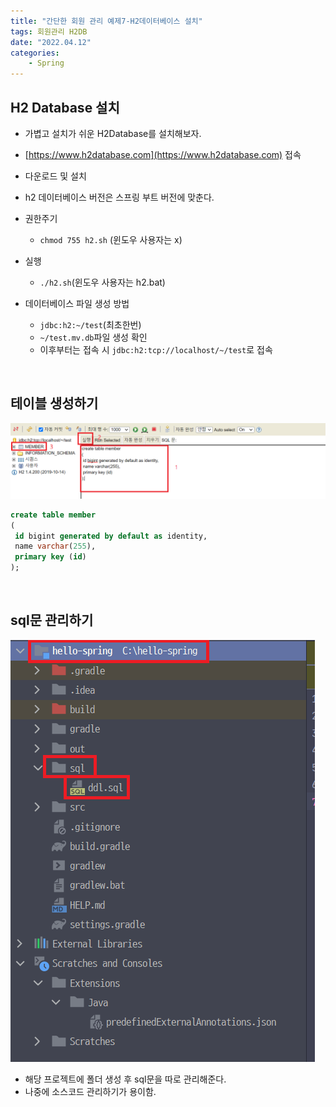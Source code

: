 ```yaml
---
title: "간단한 회원 관리 예제7-H2데이터베이스 설치"
tags: 회원관리 H2DB
date: "2022.04.12"
categories: 
    - Spring
---
```


## H2 Database 설치
- 가볍고 설치가 쉬운 H2Database를 설치해보자.

- [https://www.h2database.com](https://www.h2database.com) 접속
- 다운로드 및 설치
- h2 데이터베이스 버전은 스프링 부트 버전에 맞춘다.
- 권한주기
    - `chmod 755 h2.sh` (윈도우 사용자는 x)
- 실행
    - `./h2.sh`(윈도우 사용자는 h2.bat)
- 데이터베이스 파일 생성 방법
    - `jdbc:h2:~/test`(최초한번)
    - `~/test.mv.db`파일 생성 확인
    - 이후부터는 접속 시 `jdbc:h2:tcp://localhost/~/test`로 접속

<br>

## 테이블 생성하기

![](/assets/images/h21.png)

```sql
create table member
(
 id bigint generated by default as identity,
 name varchar(255),
 primary key (id)
);
```

<br>

## sql문 관리하기

![](/assets/images/h22.png)

- 해당 프로젝트에 폴더 생성 후 sql문을 따로 관리해준다.
- 나중에 소스코드 관리하기가 용이함.